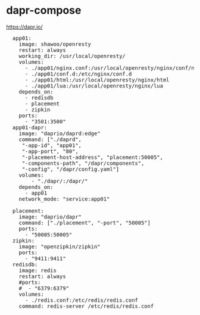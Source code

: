 # dapr-compose
https://dapr.io/

<pre>
  app01:
    image: shawoo/openresty
    restart: always
    working_dir: /usr/local/openresty/
    volumes:
      - ./app01/nginx.conf:/usr/local/openresty/nginx/conf/nginx.conf
      - ./app01/conf.d:/etc/nginx/conf.d
      - ./app01/html:/usr/local/openresty/nginx/html
      - ./app01/lua:/usr/local/openresty/nginx/lua
    depends_on:
      - redisdb
      - placement
      - zipkin
    ports:
      - "3501:3500"
  app01-dapr:
    image: "daprio/daprd:edge"
    command: ["./daprd",
     "-app-id", "app01",
     "-app-port", "80",
     "-placement-host-address", "placement:50005",
     "-components-path", "/dapr/components",
     "-config", "/dapr/config.yaml"]
    volumes:
        - "./dapr/:/dapr/"
    depends_on:
      - app01
    network_mode: "service:app01"

  placement:
    image: "daprio/dapr"
    command: ["./placement", "-port", "50005"]
    ports:
      - "50005:50005"
  zipkin:
    image: "openzipkin/zipkin"
    ports:
      - "9411:9411"
  redisdb:
    image: redis
    restart: always
    #ports:
    #  - "6379:6379"
    volumes:
      - ./redis.conf:/etc/redis/redis.conf
    command: redis-server /etc/redis/redis.conf

</pre>
